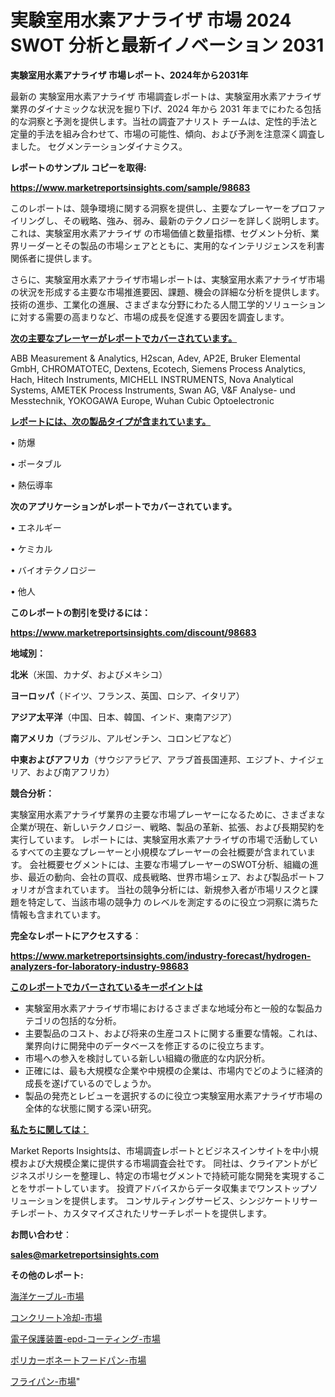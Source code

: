 # 実験室用水素アナライザ 市場 2024 SWOT 分析と最新イノベーション 2031

<strong>実験室用水素アナライザ 市場レポート、2024年から2031年</strong>

最新の 実験室用水素アナライザ 市場調査レポートは、実験室用水素アナライザ 業界のダイナミックな状況を掘り下げ、2024 年から 2031 年までにわたる包括的な洞察と予測を提供します。当社の調査アナリスト チームは、定性的手法と定量的手法を組み合わせて、市場の可能性、傾向、および予測を注意深く調査しました。 セグメンテーションダイナミクス。



<strong>レポートのサンプル コピーを取得:</strong> <a href=https://www.marketreportsinsights.com/sample/98683>

<strong><u>https://www.marketreportsinsights.com/sample/98683</u></strong></a>

このレポートは、競争環境に関する洞察を提供し、主要なプレーヤーをプロファイリングし、その戦略、強み、弱み、最新のテクノロジーを詳しく説明します。 これは、実験室用水素アナライザ の市場価値と数量指標、セグメント分析、業界リーダーとその製品の市場シェアとともに、実用的なインテリジェンスを利害関係者に提供します。

さらに、実験室用水素アナライザ市場レポートは、実験室用水素アナライザ市場の状況を形成する主要な市場推進要因、課題、機会の詳細な分析を提供します。 技術の進歩、工業化の進展、さまざまな分野にわたる人間工学的ソリューションに対する需要の高まりなど、市場の成長を促進する要因を調査します。



<strong><u>次の主要なプレーヤーがレポートでカバーされています。</u></strong>

ABB Measurement & Analytics, H2scan, Adev, AP2E, Bruker Elemental GmbH, CHROMATOTEC, Dextens, Ecotech, Siemens Process Analytics, Hach, Hitech Instruments, MICHELL INSTRUMENTS, Nova Analytical Systems, AMETEK Process Instruments, Swan AG, V&F Analyse- und Messtechnik, YOKOGAWA Europe, Wuhan Cubic Optoelectronic



<strong><u><b>レポートには、次の製品タイプが含まれています。</b></u></strong>

• 防爆

• ポータブル

• 熱伝導率



<strong><b>次のアプリケーションがレポートでカバーされています。</b></strong>

• エネルギー

• ケミカル

• バイオテクノロジー

• 他人



<strong><b>このレポートの割引を受けるには：</b></strong><a href=https://www.marketreportsinsights.com/discount/98683>

<strong><u>https://www.marketreportsinsights.com/discount/98683</u></strong></a>



<strong>地域別：</strong>



<strong>北米</strong>（米国、カナダ、およびメキシコ）



<strong>ヨーロッパ</strong>（ドイツ、フランス、英国、ロシア、イタリア）



<strong>アジア太平洋</strong>（中国、日本、韓国、インド、東南アジア）



<strong>南アメリカ</strong>（ブラジル、アルゼンチン、コロンビアなど）



<strong>中東およびアフリカ</strong>（サウジアラビア、アラブ首長国連邦、エジプト、ナイジェリア、および南アフリカ）



<strong>競合分析：</strong>

実験室用水素アナライザ業界の主要な市場プレーヤーになるために、さまざまな企業が現在、新しいテクノロジー、戦略、製品の革新、拡張、および長期契約を実行しています。 レポートには、実験室用水素アナライザの市場で活動しているすべての主要なプレーヤーと小規模なプレーヤーの会社概要が含まれています。 会社概要セグメントには、主要な市場プレーヤーのSWOT分析、組織の進歩、最近の動向、会社の買収、成長戦略、世界市場シェア、および製品ポートフォリオが含まれています。 当社の競争分析には、新規参入者が市場リスクと課題を特定して、当該市場の競争力 のレベルを測定するのに役立つ洞察に満ちた情報も含まれています。



<strong>完全なレポートにアクセスする</strong>：

<a href=https://www.marketreportsinsights.com/industry-forecast/hydrogen-analyzers-for-laboratory-industry-98683>

<strong><u>https://www.marketreportsinsights.com/industry-forecast/hydrogen-analyzers-for-laboratory-industry-98683</u></strong></a>



<strong><u><b>このレポートでカバーされているキーポイントは</b></u></strong>
<ul>
  <li>実験室用水素アナライザ市場におけるさまざまな地域分布と一般的な製品カテゴリの包括的な分析。</li>
  <li>主要製品のコスト、および将来の生産コストに関する重要な情報。これは、業界向けに開発中のデータベースを修正するのに役立ちます。</li>
  <li>市場への参入を検討している新しい組織の徹底的な内訳分析。</li>
  <li>正確には、最も大規模な企業や中規模の企業は、市場内でどのように経済的成長を遂げているのでしょうか。</li>
  <li>製品の発売とレビューを選択するのに役立つ実験室用水素アナライザ市場の全体的な状態に関する深い研究。</li>
</ul>


<strong><u><b>私たちに関しては：</b></u></strong>

Market Reports Insightsは、市場調査レポートとビジネスインサイトを中小規模および大規模企業に提供する市場調査会社です。 同社は、クライアントがビジネスポリシーを整理し、特定の市場セグメントで持続可能な開発を実現することをサポートしています。 投資アドバイスからデータ収集までワンストップソリューションを提供します。 コンサルティングサービス、シンジケートリサーチレポート、カスタマイズされたリサーチレポートを提供します。



<strong><b>お問い合わせ</b></strong>：

<a href=mailto:sales@marketreportsinsights.com>

<strong><u>sales@marketreportsinsights.com</u></strong></a>



<strong>その他のレポート:</strong>

<a href=https://www.linkedin.com/pulse/海洋ケーブル-市場-2023-総合分析と事業成長戦略-2030-analytics-achievers-24-analysis-ylumf/>海洋ケーブル-市場</a>

<a href=https://www.linkedin.com/pulse/コンクリート冷却-市場-2023-swot-分析と成長率-2030-analytics-achievers-24-analysis-6q0af/>コンクリート冷却-市場</a>

<a href=https://www.linkedin.com/pulse/電子保護装置-epd-コーティング-市場-2023-swot-分析と最新イノベーション-ckb7f/>電子保護装置-epd-コーティング-市場</a>

<a href=https://www.linkedin.com/pulse/ポリカーボネートフードパン-市場-2023-年のダイナミクスとビジネストレンド-hy9if/>ポリカーボネートフードパン-市場</a>

<a href=https://www.linkedin.com/pulse/フライパン-市場-2023-swot-分析と最新イノベーション-2030-pr-news-hub-oey6f/>フライパン-市場</a>"
  
